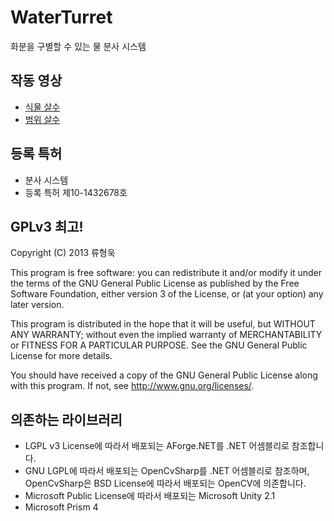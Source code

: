 WaterTurret
===========
화분을 구별할 수 있는 물 분사 시스템

작동 영상
--

- [식물 살수](http://www.youtube.com/watch?v=4O7ib85GOOE)
- [범위 살수](http://www.youtube.com/watch?v=7TxLnf3Ldrs)

등록 특허
--
+ 분사 시스템
+ 등록 특허 제10-1432678호

GPLv3 최고!
--

Copyright (C) 2013 류형욱

This program is free software: you can redistribute it and/or modify
it under the terms of the GNU General Public License as published by
the Free Software Foundation, either version 3 of the License, or
(at your option) any later version.

This program is distributed in the hope that it will be useful,
but WITHOUT ANY WARRANTY; without even the implied warranty of
MERCHANTABILITY or FITNESS FOR A PARTICULAR PURPOSE.  See the
GNU General Public License for more details.

You should have received a copy of the GNU General Public License
along with this program.  If not, see <http://www.gnu.org/licenses/>.

의존하는 라이브러리
--
+ LGPL v3 License에 따라서 배포되는 AForge.NET를 .NET 어셈블리로 참조합니다.
+ GNU LGPL에 따라서 배포되는 OpenCvSharp를 .NET 어셈블리로 참조하며, OpenCvSharp은 BSD License에 따라서 배포되는 OpenCV에 의존합니다.
+ Microsoft Public License에 따라서 배포되는 Microsoft Unity 2.1
+ Microsoft Prism 4
